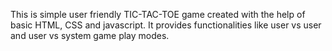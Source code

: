 This is simple user friendly TIC-TAC-TOE game created with the help of basic HTML, CSS and javascript. It provides functionalities like user vs user and user vs system game play modes.
